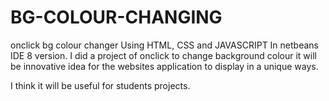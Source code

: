 # BG-COLOUR-CHANGING
onclick bg colour changer
Using HTML, CSS and JAVASCRIPT
In netbeans IDE 8 version.
I did a project of onclick to change background colour it will be
innovative idea for the websites application to display in a unique ways.

I think it will be useful for students projects.
